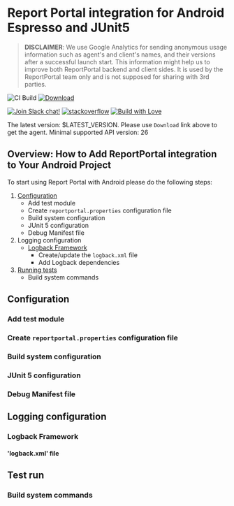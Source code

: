 # Report Portal integration for Android Espresso and JUnit5

> **DISCLAIMER**: We use Google Analytics for sending anonymous usage information such as agent's and client's names, and their versions
> after a successful launch start. This information might help us to improve both ReportPortal backend and client sides. It is used by the
> ReportPortal team only and is not supposed for sharing with 3rd parties.

![CI Build](https://github.com/reportportal/agent-android/workflows/CI%20Build/badge.svg?branch=develop)
[ ![Download](https://api.bintray.com/packages/epam/reportportal/agent-android-junit5/images/download.svg) ](https://bintray.com/epam/reportportal/agent-android-junit5/_latestVersion)

[![Join Slack chat!](https://reportportal-slack-auto.herokuapp.com/badge.svg)](https://reportportal-slack-auto.herokuapp.com)
[![stackoverflow](https://img.shields.io/badge/reportportal-stackoverflow-orange.svg?style=flat)](http://stackoverflow.com/questions/tagged/reportportal)
[![Build with Love](https://img.shields.io/badge/build%20with-❤%EF%B8%8F%E2%80%8D-lightgrey.svg)](http://reportportal.io?style=flat)


The latest version: $LATEST_VERSION. Please use `Download` link above to get the agent. Minimal supported API version: 26

## Overview: How to Add ReportPortal integration to Your Android Project

To start using Report Portal with Android please do the following steps:

1. [Configuration](#configuration)
   * Add test module
   * Create `reportportal.properties` configuration file
   * Build system configuration
   * JUnit 5 configuration
   * Debug Manifest file
2. Logging configuration
   * [Logback Framework](#logback-framework)
      * Create/update the `logback.xml` file
      * Add Logback dependencies
3. [Running tests](#test-run)
   * Build system commands

## Configuration

### Add test module

### Create `reportportal.properties` configuration file

### Build system configuration

### JUnit 5 configuration

### Debug Manifest file

## Logging configuration

### Logback Framework

#### 'logback.xml' file

## Test run
### Build system commands
